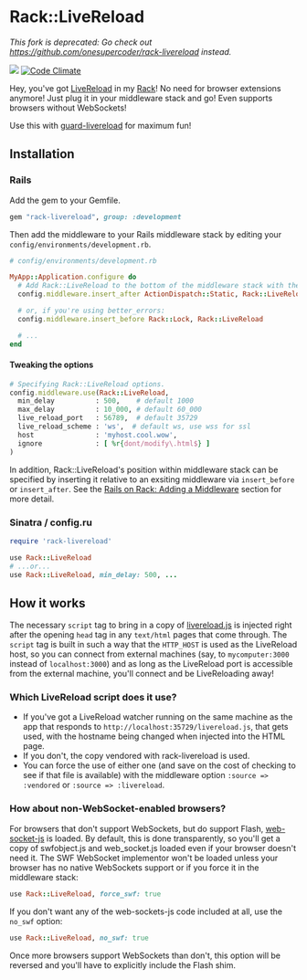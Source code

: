 # Rack::LiveReload

_This fork is deprecated: Go check out https://github.com/onesupercoder/rack-livereload instead._

<a href="http://travis-ci.org/johnbintz/rack-livereload"><img src="https://secure.travis-ci.org/johnbintz/rack-livereload.png" /></a>
[![Code Climate](https://codeclimate.com/github/johnbintz/rack-livereload.png)](https://codeclimate.com/github/johnbintz/rack-livereload)

Hey, you've got [LiveReload](http://livereload.com/) in my [Rack](http://rack.rubyforge.org/)!
No need for browser extensions anymore! Just plug it in your middleware stack and go!
Even supports browsers without WebSockets!

Use this with [guard-livereload](http://github.com/guard/guard-livereload) for maximum fun!

## Installation

### Rails

Add the gem to your Gemfile.

```ruby
gem "rack-livereload", group: :development
```

Then add the middleware to your Rails middleware stack by editing your `config/environments/development.rb`.

```ruby
# config/environments/development.rb

MyApp::Application.configure do
  # Add Rack::LiveReload to the bottom of the middleware stack with the default options:
  config.middleware.insert_after ActionDispatch::Static, Rack::LiveReload

  # or, if you're using better_errors:
  config.middleware.insert_before Rack::Lock, Rack::LiveReload

  # ...
end
```

#### Tweaking the options

```ruby
# Specifying Rack::LiveReload options.
config.middleware.use(Rack::LiveReload,
  min_delay          : 500,    # default 1000
  max_delay          : 10_000, # default 60_000
  live_reload_port   : 56789,  # default 35729
  live_reload_scheme : 'ws',  # default ws, use wss for ssl
  host               : 'myhost.cool.wow',
  ignore             : [ %r{dont/modify\.html$} ]
)
```

In addition, Rack::LiveReload's position within middleware stack can be
specified by inserting it relative to an exsiting middleware via
`insert_before` or `insert_after`. See the [Rails on Rack: Adding a
Middleware](http://guides.rubyonrails.org/rails_on_rack.html#adding-a-middleware)
section for more detail.

### Sinatra / config.ru

``` ruby
require 'rack-livereload'

use Rack::LiveReload
# ...or...
use Rack::LiveReload, min_delay: 500, ...
```

## How it works

The necessary `script` tag to bring in a copy of [livereload.js](https://github.com/livereload/livereload-js) is
injected right after the opening `head` tag in any `text/html` pages that come through. The `script` tag is built in
such a way that the `HTTP_HOST` is used as the LiveReload host, so you can connect from external machines (say, to
`mycomputer:3000` instead of `localhost:3000`) and as long as the LiveReload port is accessible from the external machine,
you'll connect and be LiveReloading away!

### Which LiveReload script does it use?

* If you've got a LiveReload watcher running on the same machine as the app that responds
  to `http://localhost:35729/livereload.js`, that gets used, with the hostname being changed when
  injected into the HTML page.
* If you don't, the copy vendored with rack-livereload is used.
* You can force the use of either one (and save on the cost of checking to see if that file
  is available) with the middleware option `:source => :vendored` or `:source => :livereload`.

### How about non-WebSocket-enabled browsers?

For browsers that don't support WebSockets, but do support Flash, [web-socket-js](https://github.com/gimite/web-socket-js)
is loaded. By default, this is done transparently, so you'll get a copy of swfobject.js and web_socket.js loaded even if
your browser doesn't need it. The SWF WebSocket implementor won't be loaded unless your browser has no native
WebSockets support or if you force it in the middleware stack:

``` ruby
use Rack::LiveReload, force_swf: true
```

If you don't want any of the web-sockets-js code included at all, use the `no_swf` option:

``` ruby
use Rack::LiveReload, no_swf: true
```

Once more browsers support WebSockets than don't, this option will be reversed and you'll have
to explicitly include the Flash shim.

